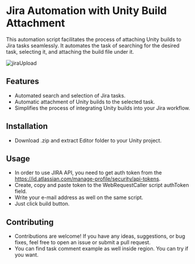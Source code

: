 # Jira Automation with Unity Build Attachment

This automation script facilitates the process of attaching Unity builds to Jira tasks seamlessly. It automates the task of searching for the desired task, selecting it, and attaching the build file under it.

![jiraUpload](https://github.com/dogugzm/JiraAttachmentUploader/assets/30691424/76e4c479-5a9b-4164-bc59-53388023eedd)

## Features
- Automated search and selection of Jira tasks.
- Automatic attachment of Unity builds to the selected task.
- Simplifies the process of integrating Unity builds into your Jira workflow.

## Installation
- Download .zip and extract Editor folder to your Unity project.
  
## Usage
- In order to use JIRA API, you need to get auth token from the  https://id.atlassian.com/manage-profile/security/api-tokens.
- Create, copy and paste token to the WebRequestCaller script authToken field.
- Write your e-mail address as well on the same script.
- Just click build button.

## Contributing
- Contributions are welcome! If you have any ideas, suggestions, or bug fixes, feel free to open an issue or submit a pull request.
- You can find task comment example as well inside region. You can try if you want.
